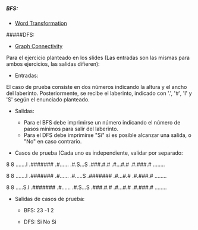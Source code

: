 ##### BFS:
* [Word Transformation](https://uva.onlinejudge.org/index.php?option=com_onlinejudge&Itemid=8&category=148&page=show_problem&problem=370)

#####DFS:

* [Graph Connectivity](https://uva.onlinejudge.org/index.php?option=com_onlinejudge&Itemid=8&category=152&page=show_problem&problem=400)



Para el ejercicio planteado en los slides (Las entradas son las mismas para ambos ejercicios, las salidas difieren):

* Entradas:

El caso de prueba consiste en dos números indicando la altura y el ancho del laberinto.
Posteriormente, se recibe el laberinto, indicado con '.', '#', 'I' y 'S' según el enunciado planteado.

* Salidas:
    * Para el BFS debe imprimirse un número indicando el número de pasos mínimos para salir del laberinto.
    * Para el DFS debe imprimirse "Si" si es posible alcanzar una salida, o "No" en caso contrario.
    
* Casos de prueba (Cada uno es independiente, validar por separado:

8 8
.......I
.#######
.#......
.#.S...S
.###.#.#
.#...#.#
.#.###.#
........



8 8
.......I
.#######
.#......
.#.....S
.#######
.#...#.#
.#.###.#
........


8 8
.....S.I
.#######
.#......
.#.S...S
.###.#.#
.#...#.#
.#.###.#
........

* Salidas de casos de prueba:

    * BFS:
23
-1
2

    * DFS:
Si
No
Si

